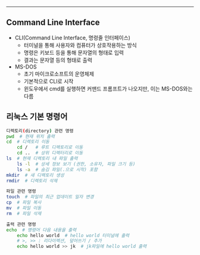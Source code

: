
---
## Command Line Interface
- CLI(Command Line Interface, 명령줄 인터페이스) 
	- 터미널을 통해 사용자와 컴퓨터가 상호작용하는 방식 
	- 명령은 키보드 등을 통해 문자열의 형태로 입력 
	- 결과는 문자열 등의 형태로 출력
- MS-DOS 
	- 초기 마이크로소프트의 운영체제 
	- 기본적으로 CLI로 시작 
	- 윈도우에서 cmd를 실행하면 커맨드 프롬프트가 나오지만, 이는 MS-DOS와는 다름
## 리눅스 기본 명령어
```bash
디렉토리(directory) 관련 명령
pwd  # 현재 위치 출력
cd  # 디렉토리 이동
	cd /   # 루트 디렉토리로 이동
	cd ..  # 상위 디렉터리로 이동
ls  # 현재 디렉토리 내 파일 출력
	ls -l  # 상세 정보 보기 (권한, 소유자, 파일 크기 등) 
	ls -a  # 숨김 파일(.으로 시작) 포함
mkdir  # 새 디렉토리 생성
rmdir  # 디렉토리 삭제

파일 관련 명령
touch  # 파일의 최근 업데이트 일자 변경
cp  # 파일 복사
mv  # 파일 이동
rm  # 파일 삭제

출력 관련 명령
echo  # 명령어 다음 내용을 출력
	echo hello world  # hello world 터미널에 출력
	# >, >> : 리다이렉션, 덮어쓰기 / 추가
	echo hello world >> jk  # jk파일에 hello world 출력

```